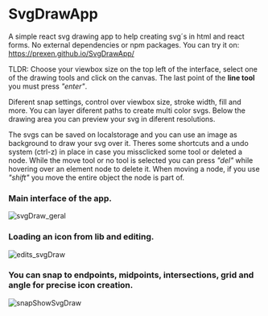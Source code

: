 # SvgDrawApp
A simple react svg drawing app to help creating svg´s in html and react forms. No external dependencies or npm packages.
You can try it on: https://prexen.github.io/SvgDrawApp/

TLDR: Choose your viewbox size on the top left of the interface, select one of the drawing tools and click on the canvas. The last point of the <b>line tool</b> you must press <i>"enter"</i>.

Diferent snap settings, control over viewbox size, stroke width, fill and more. You can layer diferent paths to create multi color svgs.
Below the drawing area you can preview your svg in diferent resolutions.

The svgs can be saved on localstorage and you can use an image as background to draw your svg over it. Theres some shortcuts and a undo system (ctrl-z) in place in case you missclicked some tool or deleted a node. While the move tool or no tool is selected you can press <i>"del"</i> while hovering over an element node to delete it.
When moving a node, if you use <i>"shift"</i> you move the entire object the node is part of.


<h3>Main interface of the app.</h3>

![svgDraw_geral](https://user-images.githubusercontent.com/12590962/212567965-1f059024-a882-4086-9ad7-fd3f4be8ab46.png)


<h3>Loading an icon from lib and editing.</h3>

![edits_svgDraw](https://user-images.githubusercontent.com/12590962/212568635-4ed3b9ee-638e-477b-93b2-e94591c89409.png)



<h3>You can snap to endpoints, midpoints, intersections, grid and angle for precise icon creation.</h3>

![snapShowSvgDraw](https://user-images.githubusercontent.com/12590962/212568224-f468e870-75c0-4af6-abca-c4107107e0d0.png)
